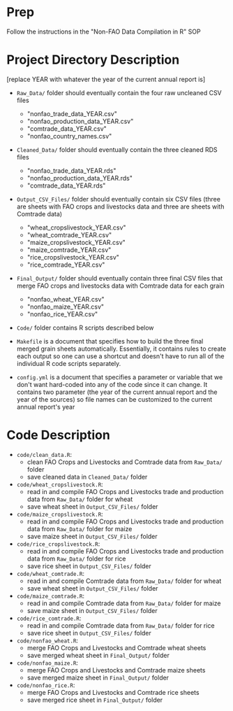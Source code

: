 # Prep 

Follow the instructions in the "Non-FAO Data Compilation in R" SOP

# Project Directory Description
[replace YEAR with whatever the year of the current annual report is]

-   `Raw_Data/` folder should eventually contain the four raw uncleaned CSV files

    -   "nonfao_trade_data_YEAR.csv"
    -   "nonfao_production_data_YEAR.csv"
    -   "comtrade_data_YEAR.csv"
    -   "nonfao_country_names.csv"

-   `Cleaned_Data/` folder should eventually contain the three cleaned RDS files

    -   "nonfao_trade_data_YEAR.rds"
    -   "nonfao_production_data_YEAR.rds"
    -   "comtrade_data_YEAR.rds"

-   `Output_CSV_Files/` folder should eventually contain six CSV files (three are sheets
    with FAO crops and livestocks data and three are sheets with
    Comtrade data) 

    -   "wheat_cropslivestock_YEAR.csv"
    -   "wheat_comtrade_YEAR.csv"
    -   "maize_cropslivestock_YEAR.csv"
    -   "maize_comtrade_YEAR.csv"
    -   "rice_cropslivestock_YEAR.csv"
    -   "rice_comtrade_YEAR.csv"

-   `Final_Output/` folder should eventually contain three final CSV files that merge FAO
    crops and livestocks data with Comtrade data for each grain

    -   "nonfao_wheat_YEAR.csv"
    -   "nonfao_maize_YEAR.csv"
    -   "nonfao_rice_YEAR.csv"

-   `Code/` folder contains R scripts described below

-   `Makefile` is a document that specifies how to build the three final
    merged grain sheets automatically. Essentially, it contains rules to
    create each output so one can use a shortcut and doesn't have to run
    all of the individual R code scripts separately.

-   `config.yml` is a document that specifies a parameter or variable
    that we don't want hard-coded into any of the code since it can
    change. It contains two parameter (the year of the current annual
    report and the year of the sources) so file names can be customized to the current annual
    report's year

# Code Description

-   `code/clean_data.R`:
    -   clean FAO Crops and Livestocks and Comtrade data from `Raw_Data/` folder
    -   save cleaned data in `Cleaned_Data/` folder
-   `code/wheat_cropslivestock.R`:
    -   read in and compile FAO Crops and Livestocks trade and
        production data from `Raw_Data/` folder for wheat
    -   save wheat sheet in `Output_CSV_Files/` folder
-   `code/maize_cropslivestock.R`:
    -   read in and compile FAO Crops and Livestocks trade and
        production data from `Raw_Data/` folder for maize
    -   save maize sheet in `Output_CSV_Files/` folder
-   `code/rice_cropslivestock.R`:
    -   read in and compile FAO Crops and Livestocks trade and
        production data from `Raw_Data/` folder for rice
    -   save rice sheet in `Output_CSV_Files/` folder
-   `code/wheat_comtrade.R`:
    -   read in and compile Comtrade data from `Raw_Data/` folder for
        wheat
    -   save wheat sheet in `Output_CSV_Files/` folder
-   `code/maize_comtrade.R`:
    -   read in and compile Comtrade data from `Raw_Data/` folder for
        maize
    -   save maize sheet in `Output_CSV_Files/` folder
-   `code/rice_comtrade.R`:
    -   read in and compile Comtrade data from `Raw_Data/` folder for
        rice
    -   save rice sheet in `Output_CSV_Files/` folder
-   `code/nonfao_wheat.R`:
    -   merge FAO Crops and Livestocks and Comtrade wheat sheets
    -   save merged wheat sheet in `Final_Output/` folder
-   `code/nonfao_maize.R`:
    -   merge FAO Crops and Livestocks and Comtrade maize sheets
    -   save merged maize sheet in `Final_Output/` folder
-   `code/nonfao_rice.R`:
    -   merge FAO Crops and Livestocks and Comtrade rice sheets
    -   save merged rice sheet in `Final_Output/` folder
